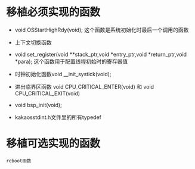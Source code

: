 # 移植必须实现的函数 #

* void OSStartHighRdy(void); 
	这个函数是系统初始化时最后一个调用的函数</br>
	
* 上下文切换函数

* void set_register(void **stack_ptr,void *entry_ptr,void *return_ptr,void *para);
	这个函数用于配置线程初始时的寄存器值</br>
	
* 时钟初始化函数void __init_systick(void);

* 进出临界区函数 void CPU_CRITICAL_ENTER(void) 和 void CPU_CRITICAL_EXIT(void)

* void bsp_init(void);

* kakaosstdint.h文件里的所有typedef

# 移植可选实现的函数 #
	reboot函数